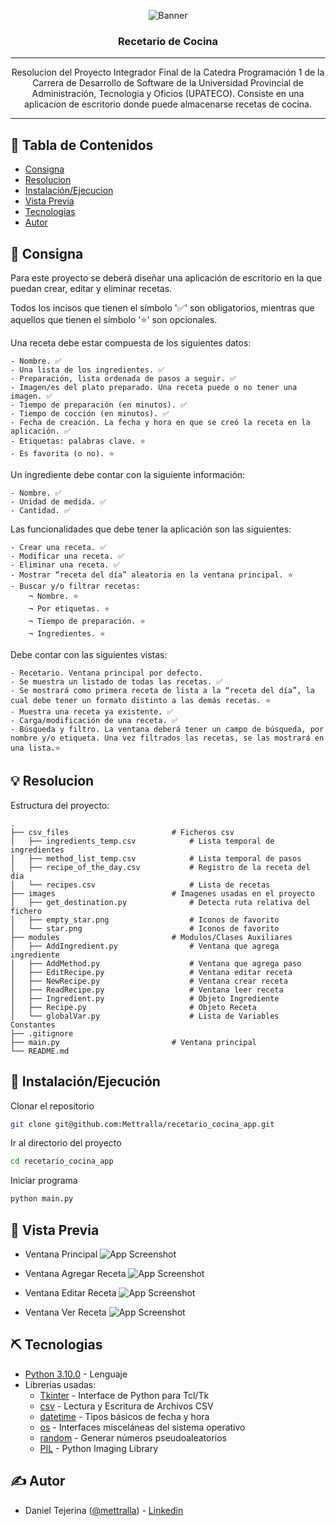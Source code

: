 <p align="center">
 <img src=https://drive.google.com/uc?export=view&id=1gPr8aZ6T70vbZ4W6mSjCt1DXYtrLI26n alt="Banner"></a>
</p>
<h3 align="center">Recetario de Cocina</h3>

---

<p align="center"> Resolucion del Proyecto Integrador Final de la Catedra Programación 1 de la Carrera de Desarrollo de Software de la Universidad Provincial de Administración, Tecnologia y Oficios (UPATECO). Consiste en una aplicacion de escritorio donde puede almacenarse recetas de cocina.
    <br> 
</p>

---

## 📝 Tabla de Contenidos
- [Consigna](#problem_statement)
- [Resolucion](#idea)
- [Instalación/Ejecucion](#getting_started)
- [Vista Previa](#usage)
- [Tecnologias](#tech_stack)
- [Autor](#authors)


## 🧐 Consigna <a name = "problem_statement"></a>

Para este proyecto se deberá diseñar una aplicación de escritorio en la que puedan crear, editar y eliminar recetas.

Todos los incisos que tienen el símbolo '✅' son obligatorios, mientras que aquellos que tienen el símbolo '⭐' son opcionales.

Una receta debe estar compuesta de los siguientes datos:

    - Nombre. ✅
    - Una lista de los ingredientes. ✅
    - Preparación, lista ordenada de pasos a seguir. ✅
    - Imagen/es del plato preparado. Una receta puede o no tener una imagen. ✅
    - Tiempo de preparación (en minutos). ✅
    - Tiempo de cocción (en minutos). ✅
    - Fecha de creación. La fecha y hora en que se creó la receta en la aplicación. ✅
    - Etiquetas: palabras clave. ⭐
    - Es favorita (o no). ⭐

Un ingrediente debe contar con la siguiente información:

    - Nombre. ✅
    - Unidad de medida. ✅
    - Cantidad. ✅

Las funcionalidades que debe tener la aplicación son las siguientes:

    - Crear una receta. ✅
    - Modificar una receta. ✅
    - Eliminar una receta. ✅
    - Mostrar “receta del día” aleatoria en la ventana principal. ⭐
    - Buscar y/o filtrar recetas:
        ¬ Nombre. ⭐
        ¬ Por etiquetas. ⭐
        ¬ Tiempo de preparación. ⭐
        ¬ Ingredientes. ⭐

Debe contar con las siguientes vistas:

    - Recetario. Ventana principal por defecto.
    - Se muestra un listado de todas las recetas. ✅
    - Se mostrará como primera receta de lista a la “receta del día”, la cual debe tener un formato distinto a las demás recetas. ⭐
    - Muestra una receta ya existente. ✅
    - Carga/modificación de una receta. ✅
    - Búsqueda y filtro. La ventana deberá tener un campo de búsqueda, por nombre y/o etiqueta. Una vez filtrados las recetas, se las mostrará en una lista.⭐


## 💡 Resolucion <a name = "idea"></a>


Estructura del proyecto:

    .
    ├── csv_files                       # Ficheros csv
    │   ├── ingredients_temp.csv            # Lista temporal de ingredientes
    │   ├── method_list_temp.csv            # Lista temporal de pasos
    │   ├── recipe_of_the_day.csv           # Registro de la receta del dia
    │   └── recipes.csv                     # Lista de recetas
    ├── images                          # Imagenes usadas en el proyecto
    │   ├── get_destination.py              # Detecta ruta relativa del fichero
    │   ├── empty_star.png                  # Iconos de favorito
    │   └── star.png                        # Iconos de favorito
    ├── modules                         # Modulos/Clases Auxiliares
    │   ├── AddIngredient.py                # Ventana que agrega ingrediente
    │   ├── AddMethod.py                    # Ventana que agrega paso
    │   ├── EditRecipe.py                   # Ventana editar receta
    │   ├── NewRecipe.py                    # Ventana crear receta
    │   ├── ReadRecipe.py                   # Ventana leer receta
    │   ├── Ingredient.py                   # Objeto Ingrediente
    │   ├── Recipe.py                       # Objeto Receta
    │   └── globalVar.py                    # Lista de Variables Constantes
    ├── .gitignore                            
    ├── main.py                         # Ventana principal
    └── README.md

## 🏁 Instalación/Ejecución <a name = "getting_started"></a>

Clonar el repositorio

```bash
git clone git@github.com:Mettralla/recetario_cocina_app.git
```

Ir al directorio del proyecto

```bash
cd recetario_cocina_app
```

Iniciar programa

```bash
python main.py
```

## 🎈 Vista Previa <a name="usage"></a>


- Ventana Principal
![App Screenshot](https://drive.google.com/uc?export=view&id=1EQMfyEnTBAVv_2S9p819i3daVu2uNfUT)

- Ventana Agregar Receta
![App Screenshot](https://drive.google.com/uc?export=view&id=1lPLi8Iu2l4V33RcDV900WpURVBbzx3JS)

- Ventana Editar Receta
![App Screenshot](https://drive.google.com/uc?export=view&id=1HeO9ecogyfXjUoVZsd8tpEZt8MGsmBGE)

- Ventana Ver Receta
![App Screenshot](https://drive.google.com/uc?export=view&id=1BkQi30wDJ-kj1drPEkVBkZl206x4LflN)

## ⛏️ Tecnologias <a name = "tech_stack"></a>

- [Python 3.10.0](https://www.python.org) - Lenguaje
- Librerias usadas:
    - [Tkinter](https://docs.python.org/es/3/library/tkinter.html) - Interface de Python para Tcl/Tk
    - [csv](https://docs.python.org/3/library/csv.html) - Lectura y Escritura de Archivos CSV
    - [datetime](https://docs.python.org/es/3/library/datetime.html) - Tipos básicos de fecha y hora
    - [os](https://docs.python.org/es/3/library/datetime.html) - Interfaces misceláneas del sistema operativo
    - [random](https://docs.python.org/es/3.10/library/random.html?highlight=random#module-random) - Generar números pseudoaleatorios
    - [PIL](https://github.com/python-pillow/Pillow/) - Python Imaging Library

## ✍️ Autor <a name = "authors"></a>
- Daniel Tejerina ([@mettralla](https://github.com/mettralla)) - [Linkedin](https://www.linkedin.com/in/daniel-alejandro-tejerina/)